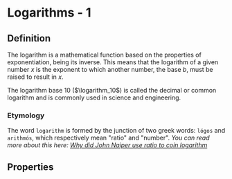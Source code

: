 # Logarithms - 1
## Definition
The logarithm is a mathematical function based on the properties of
exponentiation, being its inverse. This means that the logarithm of a given
number $x$ is the exponent to which another number, the base $b$, must be raised to result in $x$.  

The logarithm base 10 ($\logarithm_10$) is called the decimal or common
logarithm and is commonly used in science and engineering.

### Etymology
The word `logarithm` is formed by the junction of two greek words: `lógos` and
`arithmós`, which respectively mean "ratio" and "number".
*You can read more about this here: [Why did John Naiper use ratio to coin logarithm](https://hsm.stackexchange.com/questions/13004/why-did-john-napier-use-log%C3%B3s-ratio-to-coin-logarithm)*

## Properties

